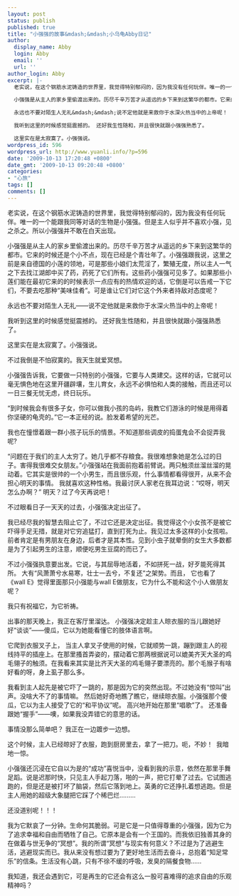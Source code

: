 ```yaml
---
layout: post
status: publish
published: true
title: "小强强的故事&mdash;&mdash;小乌龟Abby日记"
author:
  display_name: Abby
  login: Abby
  email: ''
  url: ''
author_login: Abby
excerpt: |-
  老实说，在这个钢筋水泥铸造的世界里，我觉得特别郁闷的，因为我没有任何玩伴。唯一的一个能跟我同等对话的生物是小强强。但是主人似乎并不喜欢小强，见之杀之。所以小强强并不敢在白天出现。

  小强强是从主人的家乡里偷渡出来的。历尽千辛万苦才从遥远的乡下来到这繁华的都市。它来的时候还是个小不点，现在已经是个青壮年了。小强强跟我说，这里之前是来自德国的小莲的领地，可是那些小娘们太荒淫了，繁殖无度，所以主人一气之下去找江湖郎中买了药，药死了它们所有。这些药小强强可见多了。如果那些小莲们能在最初它来的的时候表示一点应有的热情欢迎的话，它倒是可以告戒一下它们，不要去吃那种&ldquo;美味佳肴&rdquo;。可是谁让它们对它这个外来者持敌对态度呢？

  永远也不要对陌生人无礼&mdash;&mdash;说不定他就是来救你于水深火热当中的上帝呢！

  我听到这里的时候感觉挺震撼的。 还好我生性随和，并且很快就跟小强强熟悉了。

  这里实在是太寂寞了。小强强说。
wordpress_id: 596
wordpress_url: http://www.yuanli.info/?p=596
date: '2009-10-13 17:20:48 +0800'
date_gmt: '2009-10-13 09:20:48 +0800'
categories:
- "心旅"
tags: []
comments: []
---
```

<p>老实说，在这个钢筋水泥铸造的世界里，我觉得特别郁闷的，因为我没有任何玩伴。唯一的一个能跟我同等对话的生物是小强强。但是主人似乎并不喜欢小强，见之杀之。所以小强强并不敢在白天出现。</p>
<p>小强强是从主人的家乡里偷渡出来的。历尽千辛万苦才从遥远的乡下来到这繁华的都市。它来的时候还是个小不点，现在已经是个青壮年了。小强强跟我说，这里之前是来自德国的小莲的领地，可是那些小娘们太荒淫了，繁殖无度，所以主人一气之下去找江湖郎中买了药，药死了它们所有。这些药小强强可见多了。如果那些小莲们能在最初它来的的时候表示一点应有的热情欢迎的话，它倒是可以告戒一下它们，不要去吃那种&ldquo;美味佳肴&rdquo;。可是谁让它们对它这个外来者持敌对态度呢？</p>
<p>永远也不要对陌生人无礼&mdash;&mdash;说不定他就是来救你于水深火热当中的上帝呢！</p>
<p>我听到这里的时候感觉挺震撼的。 还好我生性随和，并且很快就跟小强强熟悉了。</p>
<p>这里实在是太寂寞了。小强强说。<a id="more"></a><a id="more-596"></a></p>
<p>不过我倒是不怕寂寞的。我天生就爱冥想。</p>
<p>小强强告诉我，它要做一只特别的小强强，它要与人类建交。这样的话，它就可以毫无惧色地在这里开疆辟壤，生儿育女，永远不必惧怕和人类的接触，而且还可以一日三餐无忧无虑，终日玩乐。</p>
<p>&ldquo;到时候我会有很多子女，你可以做我小孩的岛屿，我教它们游泳的时候是用得着你坚硬的龟壳的。&rdquo;它一本正经的说。脸发着希望的光芒。</p>
<p>我也在憧憬着跟一群小孩子玩乐的情景。不知道那些调皮的捣蛋鬼会不会捉弄我呢?</p>
<p>&ldquo;问题在于我们的主人太穷了。她几乎都不存粮食。我很难想象她是怎么过的日子。害得我很难交女朋友。&rdquo;小强强站在我面前抱着前臂说。两只触须丝溜丝溜的晃动着。它其实是很帅的一个小男生，而且很乐观，什么事情都看得很开，从来不会担心明天的事情。 我就喜欢这种性格。我最讨厌人家老在我耳边说：&ldquo;哎呀，明天怎么办啊？&rdquo; 明天？过了今天再说吧！</p>
<p>不过眼看日子一天天的过去，小强强决定出征了。</p>
<p>我已经尽我的智慧去阻止它了，不过它还是决定出征。我觉得这个小女孩不是被它吓得手足无措，就是对它穷追猛打，直到打死为止。我见过太多这样的小女孩啦。前者肯定是有男朋友在身边，后者才是其本性。见到小虫子就晕倒的女生大多数都是为了引起男生的注意，顺便吃男生豆腐的而已了。</p>
<p>不过小强强执意要出发。它说，与其屈辱地活着，不如拼死一战，好歹能死得其所。&nbsp;大有&ldquo;风萧萧兮水易寒，壮士一去兮，不复还&rdquo;之架势。而且， 它也看了《wall E》觉得里面那只小强能与wall E做朋友，它为什么不能和这个小人做朋友呢？</p>
<p>我只有祝福它，为它祈祷。</p>
<p>出事的那天晚上，我正在客厅里溜达。 小强强决定趁主人晾衣服的当儿跟她好好&ldquo;谈谈&rdquo;&mdash;&mdash;傻瓜，它以为她能看懂它的肢体语言啊。</p>
<p>它爬到衣服叉子上， 当主人拿叉子使用的时候，它就顺势一跳，蹦到跟主人的视线持平的插座上。在那里搔首弄姿的，摆动着它那两根据说可以媲美齐天大圣的鸡毛翎子的触须。在我看来其实是比齐天大圣的鸡毛翎子要漂亮的。那个毛猴子有啥好看的呀，身上虱子那么多。</p>
<p>我看到主人起先是被它吓了一跳的，那是因为它的突然出现。不过她没有&ldquo;惊叫&rdquo;出声。没啥大不了的事情嘛。 然后她好奇地瞧了瞧它，继续晾衣服。小强强那个傻瓜，它以为主人接受了它的&ldquo;和平协议&rdquo;呢。 高兴地开始在那里&ldquo;唱歌&rdquo;了。 还准备跟她&ldquo;握手&rdquo;&mdash;&mdash;噢，如果我没弄错它的意思的话。</p>
<p>事情没那么简单吧？ 我正在一边踱步一边想。</p>
<p>这个时候，主人已经晾好了衣服，跑到厨房里去，拿了一把刀。呃，不妙！&nbsp; 我暗地一惊。</p>
<p>小强强还沉浸在它自以为是的&ldquo;成功&rdquo;喜悦当中，没看到我的示意，依然在那里手舞足蹈。说是迟那时快，只见主人手起刀落，啪的一声，把它打晕了过去。它试图逃跑的，但是还是被打坏了脑袋，然后它落到地上。英勇的它还挣扎着想逃跑。但是主人用她的超级大象腿把它踩了个稀巴烂.........</p>
<p>还没道别呢！！！</p>
<p>我为它默哀了一分钟。生命何其脆弱。可是它是一只值得尊重的小强强，因为它为了追求幸福和自由而牺牲了自己。它原本是会有一个王国的。而我依旧独善其身的在做着与世无争的&ldquo;冥想&rdquo;。我的所谓&ldquo;冥想&rdquo;与现实有何意义？不过是为了逃避生活，逃避现实而已。我从来没有想过要为了更好地生活而去奋斗，总抱着&ldquo;知足常乐&rdquo;的信条。生活没有心跳，只有不徐不缓的呼吸，发臭的隔餐食物......</p>
<p>我知道，我还会遇到它，可是再生的它还会有这么一股可喜难得的追求自由的乐观精神吗？</p>
